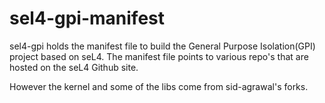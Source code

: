sel4-gpi-manifest
========
sel4-gpi holds the manifest file to build the General Purpose Isolation(GPI) project based on seL4.
The manifest file points to various repo's that are hosted on the seL4 Github site.

However the kernel and some of the libs come from sid-agrawal's forks.
